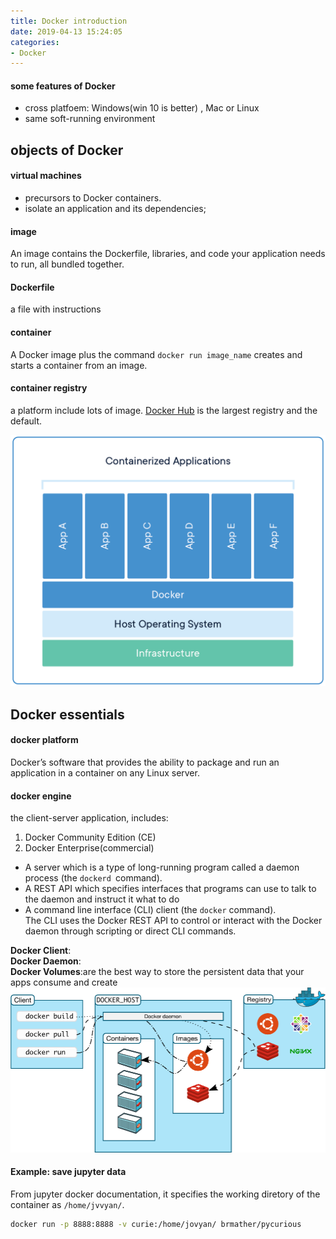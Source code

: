 ```yaml
---
title: Docker introduction 
date: 2019-04-13 15:24:05
categories:
- Docker
---
```

#### some features of Docker
- cross platfoem: Windows(win 10 is better) , Mac or Linux
- same soft-running environment

## objects of Docker
#### virtual machines
- precursors to Docker containers.  
- isolate an application and its dependencies;

#### image
An image contains the Dockerfile, libraries, and code your application needs to run, all bundled together.

#### Dockerfile
 a file with instructions  

 #### container
A Docker image plus the command `docker run image_name` creates and starts a container from an image.

#### container registry
a platform include lots of image. [Docker Hub](https://hub.docker.com/) is the largest registry and the default.

![img](../../imags/docker-containerized-appliction-blue-border_2.png)  

## Docker essentials
#### docker platform
Docker’s software that provides the ability to package and run an application in a container on any Linux server.
#### docker engine
the client-server application, includes:  
1.  Docker Community Edition (CE)
2.  Docker Enterprise(commercial)  
- A server which is a type of long-running program called a daemon process (the `dockerd `command).
- A REST API which specifies interfaces that programs can use to talk to the daemon and instruct it what to do
- A command line interface (CLI) client (the `docker` command).  
The CLI uses the Docker REST API to control or interact with the Docker daemon through scripting or direct CLI commands.

**Docker Client**:  
**Docker Daemon**:  
**Docker Volumes**:are the best way to store the persistent data that your apps consume and create  
![img](../../imags/0_rgvX6TzfW4HqNpiQ.png)  

#### Example: save jupyter data
From jupyter docker documentation, it specifies the working diretory of
the container as `/home/jvvyan/`.
```sh
docker run -p 8888:8888 -v curie:/home/jovyan/ brmather/pycurious
```

